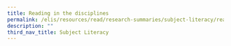 ```yaml
---
title: Reading in the disciplines
permalink: /elis/resources/read/research-summaries/subject-literacy/reading-in-the-disciplines/
description: ""
third_nav_title: Subject Literacy
---
```

